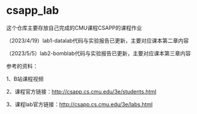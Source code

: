 # csapp_lab

这个仓库主要存放自己完成的CMU课程CSAPP的课程作业

（2023/4/19）lab1-datalab代码与实验报告已更新，主要对应课本第二章内容  

（2023/5/5）lab2-bomblab代码与实验报告已更新，主要对应课本第三章内容



参考的资料：

1、B站课程视频

2、课程官方链接：http://csapp.cs.cmu.edu/3e/students.html  

3、课程lab官方链接：http://csapp.cs.cmu.edu/3e/labs.html

